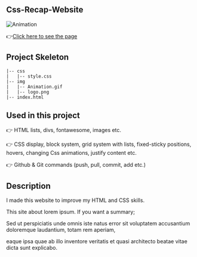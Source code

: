 ## Css-Recap-Website
![Animation](https://github.com/bbluechip/Css-Recap-Website/blob/master/img/Animation.gif)


👉[Click here to see the page](https://bbluechip.github.io/Css-Recap-Website/)

## Project Skeleton

```
|-- css
|   |-- style.css     
|-- img
|   |-- Animation.gif 
|   |-- logo.png      
|-- index.html      
```

## Used in this project

👉 HTML lists, divs, fontawesome, images etc.

👉 CSS display, block system, grid system with lists, fixed-sticky positions, hovers, changing Css animations, justify content etc.

👉 Github & Git commands (push, pull, commit, add etc.)

## Description
I made this website to improve my HTML and CSS skills. 

This site about lorem ipsum. If you want a summary;

Sed ut perspiciatis unde omnis iste natus error sit voluptatem accusantium doloremque laudantium, totam rem aperiam, 

eaque ipsa quae ab illo inventore veritatis et quasi architecto beatae vitae dicta sunt explicabo.
